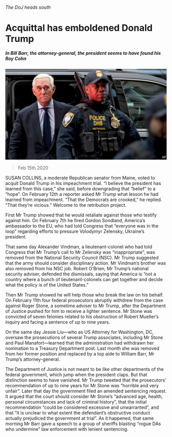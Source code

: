 ###### The DoJ heads south

# Acquittal has emboldened Donald Trump 

##### In Bill Barr, the attorney-general, the president seems to have found his Roy Cohn 

![image](images/20200215_USP504.jpg) 

> Feb 15th 2020 

SUSAN COLLINS, a moderate Republican senator from Maine, voted to acquit Donald Trump in his impeachment trial. “I believe the president has learned from this case,” she said, before downgrading that “belief” to a “hope”. On February 12th a reporter asked Mr Trump what lesson he had learned from impeachment. “That the Democrats are crooked,” he replied. “That they’re vicious.” Welcome to the retribution project.

First Mr Trump showed that he would retaliate against those who testify against him. On February 7th he fired Gordon Sondland, America’s ambassador to the EU, who had told Congress that “everyone was in the loop” regarding efforts to pressure Volodymyr Zelensky, Ukraine’s president.


That same day Alexander Vindman, a lieutenant-colonel who had told Congress that Mr Trump’s call to Mr Zelensky was “inappropriate”, was removed from the National Security Council (NSC). Mr Trump suggested that the army should consider disciplinary action. Mr Vindman’s brother was also removed from his NSC job. Robert O’Brien, Mr Trump’s national security adviser, defended the dismissals, saying that America is “not a country where a bunch of lieutenant-colonels can get together and decide what the policy is of the United States.”

Then Mr Trump showed he will help those who break the law on his behalf. On February 11th four federal prosecutors abruptly withdrew from the case against Roger Stone, a sometime adviser to Mr Trump, after the Department of Justice pushed for him to receive a lighter sentence. Mr Stone was convicted of seven felonies related to his obstruction of Robert Mueller’s inquiry and facing a sentence of up to nine years.

On the same day Jessie Liu—who as US Attorney for Washington, DC, oversaw the prosecutions of several Trump associates, including Mr Stone and Paul Manafort—learned that the administration had withdrawn her nomination to a Treasury Department post. Last month she was removed from her former position and replaced by a top aide to William Barr, Mr Trump’s attorney-general.

The Department of Justice is not meant to be like other departments of the federal government, which jump when the president claps. But that distinction seems to have vanished. Mr Trump tweeted that the prosecutors’ recommendation of up to nine years for Mr Stone was “horrible and very unfair”. Later that day the government filed an amended sentencing request. It argued that the court should consider Mr Stone’s “advanced age, health, personal circumstances and lack of criminal history”, that the initial recommendation “could be considered excessive and unwarranted”, and that “it is unclear to what extent the defendant’s obstructive conduct actually prejudiced the government at trial”. As it happened, that same morning Mr Barr gave a speech to a group of sheriffs blasting “rogue DAs who undermine” law enforcement with lenient sentencing.

